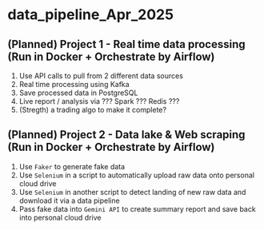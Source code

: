 # data_pipeline_Apr_2025

## (Planned) Project 1 - Real time data processing (Run in Docker + Orchestrate by Airflow)
1. Use API calls to pull from 2 different data sources
2. Real time processing using Kafka
3. Save processed data in PostgreSQL
4. Live report / analysis via ??? Spark ??? Redis ???
5. (Stregth) a trading algo to make it complete?


## (Planned) Project 2 - Data lake & Web scraping (Run in Docker + Orchestrate by Airflow)
1. Use `Faker` to generate fake data
2. Use `Selenium` in a script to automatically upload raw data onto personal cloud drive
3. Use `Selenium` in another script to detect landing of new raw data and download it via a data pipeline
4. Pass fake data into `Gemini API` to create summary report and save back into personal cloud drive
